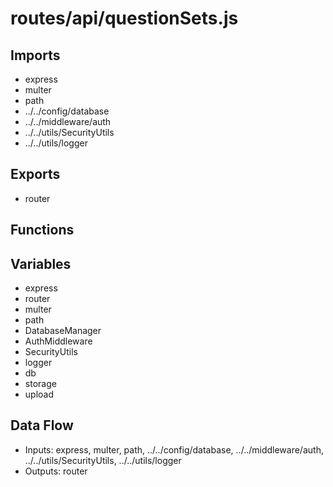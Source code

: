 # routes/api/questionSets.js

## Imports
- express
- multer
- path
- ../../config/database
- ../../middleware/auth
- ../../utils/SecurityUtils
- ../../utils/logger

## Exports
- router

## Functions

## Variables
- express
- router
- multer
- path
- DatabaseManager
- AuthMiddleware
- SecurityUtils
- logger
- db
- storage
- upload

## Data Flow
- Inputs: express, multer, path, ../../config/database, ../../middleware/auth, ../../utils/SecurityUtils, ../../utils/logger
- Outputs: router